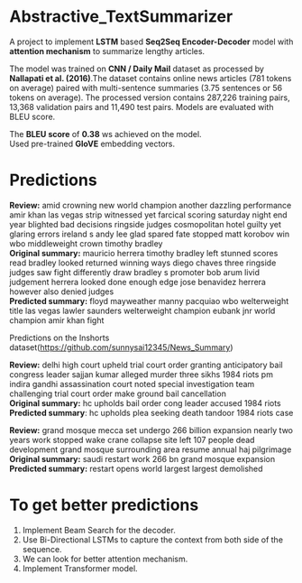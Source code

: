 # Abstractive_TextSummarizer
A project to implement **LSTM** based **Seq2Seq Encoder-Decoder** model with **attention mechanism** to summarize lengthy articles.

The model was trained on **CNN / Daily Mail** dataset as processed by **Nallapati et al. (2016)**.The dataset contains online news articles (781 tokens on average) paired with multi-sentence summaries (3.75 sentences or 56 tokens on average). The processed version contains 287,226 training pairs, 13,368 validation pairs and 11,490 test pairs. Models are evaluated with BLEU score.

The **BLEU score** of **0.38** ws achieved on the model. <br />
Used pre-trained **GloVE** embedding vectors.
# Predictions

**Review:** amid crowning new world champion another dazzling performance amir khan las vegas strip witnessed yet farcical scoring saturday night end year blighted bad decisions ringside judges cosmopolitan hotel guilty yet glaring errors ireland s andy lee glad spared fate stopped matt korobov win wbo middleweight crown timothy bradley <br />
**Original summary:** mauricio herrera timothy bradley left stunned scores read bradley looked returned winning ways diego chaves three ringside judges saw fight differently draw bradley s promoter bob arum livid judgement herrera looked done enough edge jose benavidez herrera however also denied judges <br />
**Predicted summary:**  floyd mayweather manny pacquiao wbo welterweight title las vegas lawler saunders welterweight champion eubank jnr world champion amir khan fight

Predictions on the Inshorts dataset(https://github.com/sunnysai12345/News_Summary)

**Review:** delhi high court upheld trial court order granting anticipatory bail congress leader sajjan kumar alleged murder three sikhs 1984 riots pm indira gandhi assassination court noted special investigation team challenging trial court order make ground bail cancellation <br />
**Original summary:** hc upholds bail order cong leader accused 1984 riots <br />
**Predicted summary**:  hc upholds plea seeking death tandoor 1984 riots case  <br />

**Review:** grand mosque mecca set undergo 266 billion expansion nearly two years work stopped wake crane collapse site left 107 people dead development grand mosque surrounding area resume annual haj pilgrimage <br />
**Original summary:** saudi restart work 266 bn grand mosque expansion <br />
**Predicted summary:**  restart opens world largest largest demolished

# To get better predictions
1. Implement Beam Search for the decoder.
2. Use Bi-Directional LSTMs to capture the context from both side of the sequence. 
3. We can look for better attention mechanism.
4. Implement Transformer model.
